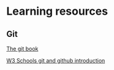 # Learning resources

## Git

[The git book](https://git-scm.com/book/en/v2)

[W3 Schools git and github introduction](https://www.w3schools.com/git/git_intro.asp?remote=github)
